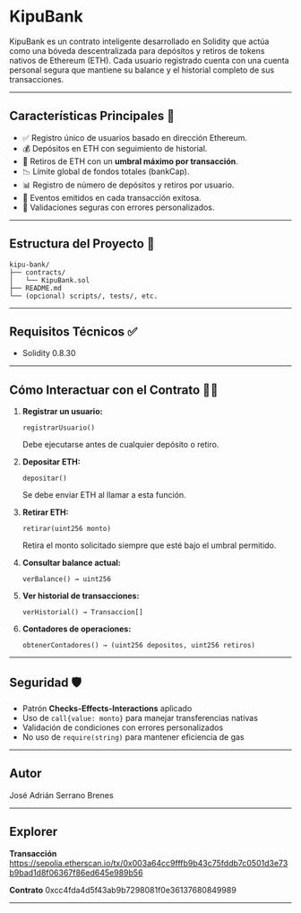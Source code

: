 # KipuBank

KipuBank es un contrato inteligente desarrollado en Solidity que actúa como una bóveda descentralizada para depósitos y retiros de tokens nativos de Ethereum (ETH). Cada usuario registrado cuenta con una cuenta personal segura que mantiene su balance y el historial completo de sus transacciones.

---

## Características Principales 🚀

* ✅ Registro único de usuarios basado en dirección Ethereum.
* 💰 Depósitos en ETH con seguimiento de historial.
* 🏦 Retiros de ETH con un **umbral máximo por transacción**.
* 📉 Límite global de fondos totales (bankCap).
* 📊 Registro de número de depósitos y retiros por usuario.
* 📜 Eventos emitidos en cada transacción exitosa.
* 🔐 Validaciones seguras con errores personalizados.

---

## Estructura del Proyecto 📁

```
kipu-bank/
├── contracts/
│   └── KipuBank.sol
├── README.md
└── (opcional) scripts/, tests/, etc.
```

---

## Requisitos Técnicos ✅

* Solidity 0.8.30
---

## Cómo Interactuar con el Contrato 🧑‍💻

1. **Registrar un usuario:**

   ```solidity
   registrarUsuario()
   ```

   Debe ejecutarse antes de cualquier depósito o retiro.

2. **Depositar ETH:**

   ```solidity
   depositar()
   ```

   Se debe enviar ETH al llamar a esta función.

3. **Retirar ETH:**

   ```solidity
   retirar(uint256 monto)
   ```

   Retira el monto solicitado siempre que esté bajo el umbral permitido.

4. **Consultar balance actual:**

   ```solidity
   verBalance() → uint256
   ```

5. **Ver historial de transacciones:**

   ```solidity
   verHistorial() → Transaccion[]
   ```

6. **Contadores de operaciones:**

   ```solidity
   obtenerContadores() → (uint256 depositos, uint256 retiros)
   ```

---

## Seguridad 🛡️

* Patrón **Checks-Effects-Interactions** aplicado
* Uso de `call{value: monto}` para manejar transferencias nativas
* Validación de condiciones con errores personalizados
* No uso de `require(string)` para mantener eficiencia de gas

---

## Autor

José Adrián Serrano Brenes

---

## Explorer

**Transacción**
https://sepolia.etherscan.io/tx/0x003a64cc9fffb9b43c75fddb7c0501d3e73b9bad1d8f06367f86ed645e989b56

**Contrato**
0xcc4fda4d5f43ab9b7298081f0e36137680849989

---
